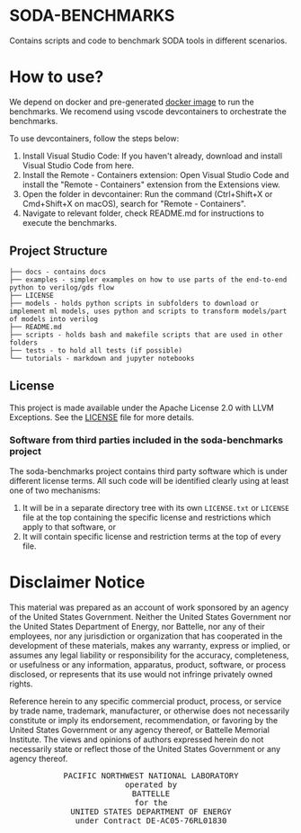 # SODA-BENCHMARKS

Contains scripts and code to benchmark SODA tools in different scenarios.


# How to use?

We depend on docker and pre-generated [docker image](.devcontainer/Dockerfile#1)
to run the benchmarks. We recomend using vscode devcontainers to orchestrate the
benchmarks.

To use devcontainers, follow the steps below:

1. Install Visual Studio Code: If you haven't already, download and install Visual Studio Code from here.
2. Install the Remote - Containers extension: Open Visual Studio Code and install the "Remote - Containers" extension from the Extensions view.
3. Open the folder in devcontainer: Run the command (Ctrl+Shift+X or Cmd+Shift+X on macOS), search for "Remote - Containers".
4. Navigate to relevant folder, check README.md for instructions to execute the benchmarks.


## Project Structure

```
├── docs - contains docs
├── examples - simpler examples on how to use parts of the end-to-end python to verilog/gds flow
├── LICENSE
├── models - holds python scripts in subfolders to download or implement ml models, uses python and scripts to transform models/part of models into verilog
├── README.md
├── scripts - holds bash and makefile scripts that are used in other folders
├── tests - to hold all tests (if possible)
└── tutorials - markdown and jupyter notebooks
```


## License

This project is made available under the Apache License 2.0 with LLVM
Exceptions. See the [LICENSE](LICENSE) file for more details.


### Software from third parties included in the soda-benchmarks project

The soda-benchmarks project contains third party software which is under different
license terms. All such code will be identified clearly using at least one of
two mechanisms:

1) It will be in a separate directory tree with its own `LICENSE.txt` or
   `LICENSE` file at the top containing the specific license and restrictions
   which apply to that software, or
2) It will contain specific license and restriction terms at the top of every
   file. 


# Disclaimer Notice

This material was prepared as an account of work sponsored by an agency of the
United States Government.  Neither the United States Government nor the United
States Department of Energy, nor Battelle, nor any of their employees, nor any
jurisdiction or organization that has cooperated in the development of these
materials, makes any warranty, express or implied, or assumes any legal
liability or responsibility for the accuracy, completeness, or usefulness or any
information, apparatus, product, software, or process disclosed, or represents
that its use would not infringe privately owned rights.

Reference herein to any specific commercial product, process, or service by
trade name, trademark, manufacturer, or otherwise does not necessarily
constitute or imply its endorsement, recommendation, or favoring by the United
States Government or any agency thereof, or Battelle Memorial Institute. The
views and opinions of authors expressed herein do not necessarily state or
reflect those of the United States Government or any agency thereof.

<div align=center>
<pre style="align-text:center">
PACIFIC NORTHWEST NATIONAL LABORATORY
operated by
BATTELLE
for the
UNITED STATES DEPARTMENT OF ENERGY
under Contract DE-AC05-76RL01830
</pre>
</div>
